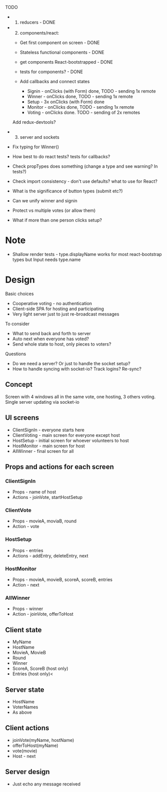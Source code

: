 TODO

* 1. reducers - DONE
* 2. components/react:

  + Get first component on screen - DONE
  + Stateless functional components - DONE
  + get components React-bootstrapped - DONE
  + tests for components? - DONE
  + Add callbacks and connect states

    * Signin - onClicks (with Form) done, TODO - sending 1x remote
    * Winner - onClicks done, TODO - sending 1x remote
    * Setup - 3x onClicks (with Form) done
    * Monitor - onClicks done, TODO - sending 1x remote
    * Voting - onClicks done. TODO - sending of 2x remotes

  Add redux-devtools?

* 3. server and sockets

* Fix typing for Winner()

* How best to do react tests? tests for callbacks?
* Check propTypes does something (change a type and see warning? In tests?)
* Check import consistency - don't use defaults? what to use for React?
* What is the significance of button types (submit etc?)
* Can we unify winner and signin
* Protect vs multiple votes (or allow them)
* What if more than one person clicks setup?

# Note

* Shallow render tests - type.displayName works for most react-bootstrap types but Input needs type.name



# Design

Basic choices

* Cooperative voting - no authentication
* Client-side SPA for hosting and participating
* Very light server just to just re-broadcast messages

To consider

* What to send back and forth to server
* Auto next when everyone has voted?
* Send whole state to host, only pieces to voters?

Questions

* Do we need a server? Or just to handle the socket setup?
* How to handle syncing with socket-io? Track logins? Re-sync?

## Concept

Screen with 4 windows all in the same vote, one hosting, 3 others voting. Single server updating via socket-io

## UI screens

* ClientSignIn - everyone starts here
* ClientVoting - main screen for everyone except host
* HostSetup - initial screen for whoever volunteers to host
* HostMonitor - main screen for host
* AllWinner - final screen for all

## Props and actions for each screen

### ClientSignIn

* Props - name of host
* Actions - joinVote, startHostSetup

### ClientVote

* Props - movieA, moviaB, round
* Action - vote

### HostSetup

* Props - entries
* Actions - addEntry, deleteEntry, next

### HostMonitor

* Props - movieA, movieB, scoreA, scoreB, entries
* Action - next

### AllWinner

* Props - winner
* Action - joinVote, offerToHost

## Client state

* MyName
* HostName
* MovieA, MovieB
* Round
* Winner
* ScoreA, ScoreB (host only)
* Entries (host only)<

## Server state

* HostName
* VoterNames
* As above

## Client actions

* joinVote(myName, hostName)
* offerToHost(myName)
* vote(movie)
* Host - next

## Server design

* Just echo any message received
